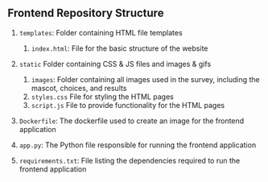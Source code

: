 ## Frontend Repository Structure

1) `templates`: Folder containing HTML file templates 
    1) `index.html`: File for the basic structure of the website
       
2) `static` Folder containing CSS & JS files and images & gifs
    1) `images`: Folder containing all images used in the survey, including the mascot, choices, and results
    2) `styles.css` File for styling the HTML pages
    3) `script.js` File to provide functionality for the HTML pages
       
3) `Dockerfile`: The dockerfile used to create an image for the frontend application
4) `app.py`: The Python file responsible for running the frontend application
5) `requirements.txt`: File listing the dependencies required to run the frontend application
